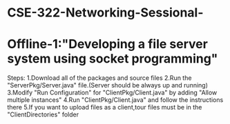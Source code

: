 # CSE-322-Networking-Sessional-

# Offline-1:"Developing a file server system using socket programming"

Steps:
1.Download all of the packages and source files
2.Run the "ServerPkg/Server.java" file.(Server should be always up and running)
3.Modify "Run Configuration" for "ClientPkg/Client.java" by adding "Allow multiple instances"
4.Run "ClientPkg/Client.java" and follow the instructions there
5.If you want to upload files as a client,tour files must be in the "ClientDirectories" folder
